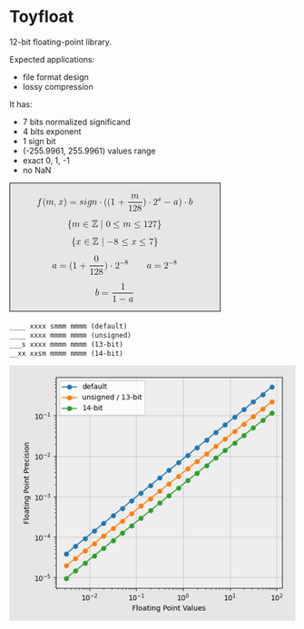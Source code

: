 # Toyfloat

12-bit floating-point library.

Expected applications:

* file format design
* lossy compression

It has:

* 7 bits normalized significand
* 4 bits exponent
* 1 sign bit
* (-255.9961, 255.9961) values range
* exact 0, 1, -1
* no NaN

![Formula](images/formula.png)

```
____ xxxx smmm mmmm (default)
____ xxxx mmmm mmmm (unsigned)
___s xxxx mmmm mmmm (13-bit)
__xx xxsm mmmm mmmm (14-bit)
```

![Precision graph](images/comparison.png)